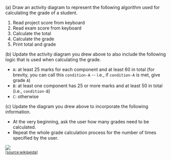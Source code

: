 <panel header="{{ icon_Q }} Model the algorithms of calculating grades">
<question>

(a) Draw an activity diagram to represent the following algorithm used for calculating the grade of a student.

1. Read project score from keyboard
1. Read exam score from keyboard
1. Calculate the total
1. Calculate the grade
1. Print total and grade

(b) Update the activity diagram you drew above to also include the following logic that is used when calculating the grade.
* `A`: at least 25 marks for each component and at least 60 in total (for brevity, you can call this `condition-A` -- i.e., if `condition-A` is met, give grade `A`)
* `B`: at least one component has 25 or more marks and at least 50 in total (i.e., `condition-B`)
* `C`: otherwise


(c) Update the diagram you drew above to incorporate the following information.

* At the very beginning, ask the user how many grades need to be calculated.
* Repeat the whole grade calculation process for the number of times specified by the user.


<panel type="seamless" header="Example Activity Diagram" minimized>

<img src="https://upload.wikimedia.org/wikipedia/commons/e/e7/Activity_conducting.svg"><br>
<sub>[[source:wikipeida](https://en.wikipedia.org/wiki/Activity_diagram)]</sub>
</panel>

</question>
</panel>
